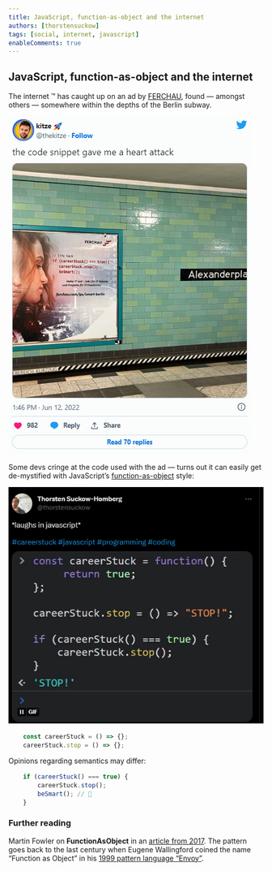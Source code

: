 ```yaml
---
title: JavaScript, function-as-object and the internet
authors: [thorstensuckow]
tags: [social, internet, javascript]
enableComments: true
---
```


## JavaScript, function-as-object and the internet

The internet ™️ has caught up on an ad by [FERCHAU](https://www.linkedin.com/company/ferchau/), found — amongst others — somewhere within the depths of the Berlin subway.
<!--truncate-->
[![](./img/kitze-twitter.png)](https://twitter.com/thekitze/status/1535951647477846016)


Some devs cringe at the code used with the ad — turns out it can easily get de-mystified with JavaScript’s [function-as-object](http://www.cs.uni.edu/~wallingf/patterns/envoy.pdf) style:

[![](./img/twitter-thorstensuckow.png)](https://twitter.com/thorstensuckow/status/1536479447234248708)

```javascript
    const careerStuck = () => {};
    careerStuck.stop = () => {};
```

Opinions regarding semantics may differ:


```javascript
    if (careerStuck() === true) {
        careerStuck.stop();
        beSmart(); // 👀
    }
```

### Further reading

Martin Fowler on **FunctionAsObject** in an [article from 2017](https://martinfowler.com/bliki/FunctionAsObject.html). The pattern goes back to the last century when Eugene Wallingford coined the name “Function as Object” in his [1999 pattern language “Envoy”](http://www.cs.uni.edu/~wallingf/patterns/envoy.pdf).
